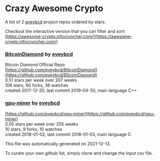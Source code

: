 # Crazy Awesome Crypto
A list of 2 [eveybcd](https://github.com/eveybcd) project repos ordered by stars.  

Checkout the interactive version that you can filter and sort: 
[https://awesome-crypto.infocruncher.com/](https://awesome-crypto.infocruncher.com/)  


### [BitcoinDiamond](https://github.com/eveybcd/BitcoinDiamond) by [eveybcd](https://github.com/eveybcd)  
Bitcoin Diamond Official Repo  
[https://github.com/eveybcd/BitcoinDiamond](https://github.com/eveybcd/BitcoinDiamond)  
0.51 stars per week over 207 weeks  
106 stars, 60 forks, 36 watches  
created 2017-12-20, last commit 2019-04-30, main language C++  


### [gpu-miner](https://github.com/eveybcd/gpu-miner) by [eveybcd](https://github.com/eveybcd)  
  
[https://github.com/eveybcd/gpu-miner](https://github.com/eveybcd/gpu-miner)  
0.05 stars per week over 205 weeks  
10 stars, 9 forks, 10 watches  
created 2018-01-02, last commit 2018-01-03, main language C  


This file was automatically generated on 2021-12-13.  

To curate your own github list, simply clone and change the input csv file.  